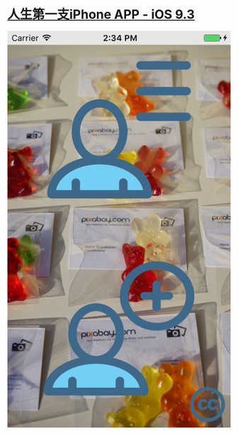 # [人生第一支iPhone APP - iOS 9.3](https://itunes.apple.com/us/app/wo-de-ming-pian/id1146160953?l=zh&ls=1&mt=8)
![](ReadMe.png)